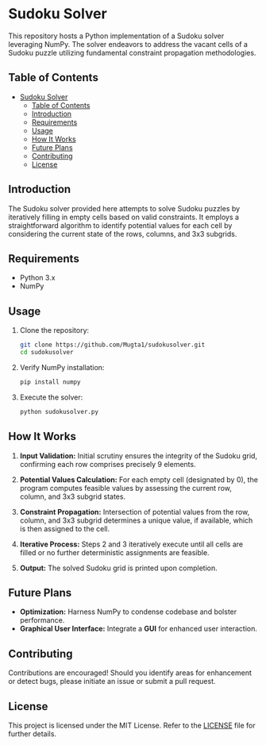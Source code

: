 # Sudoku Solver

This repository hosts a Python implementation of a Sudoku solver leveraging NumPy. The solver endeavors to address the vacant cells of a Sudoku puzzle utilizing fundamental constraint propagation methodologies.

## Table of Contents

- [Sudoku Solver](#sudoku-solver)
  - [Table of Contents](#table-of-contents)
  - [Introduction](#introduction)
  - [Requirements](#requirements)
  - [Usage](#usage)
  - [How It Works](#how-it-works)
  - [Future Plans](#future-plans)
  - [Contributing](#contributing)
  - [License](#license)

## Introduction

The Sudoku solver provided here attempts to solve Sudoku puzzles by iteratively filling in empty cells based on valid constraints. It employs a straightforward algorithm to identify potential values for each cell by considering the current state of the rows, columns, and 3x3 subgrids.

## Requirements

- Python 3.x
- NumPy

## Usage

1. Clone the repository:
   ```sh
   git clone https://github.com/Mugta1/sudokusolver.git
   cd sudokusolver
   ```

2. Verify NumPy installation:
   ```sh
   pip install numpy
   ```

3. Execute the solver:
   ```sh
   python sudokusolver.py
   ```


## How It Works

1. **Input Validation:** Initial scrutiny ensures the integrity of the Sudoku grid, confirming each row comprises precisely 9 elements.

2. **Potential Values Calculation:** For each empty cell (designated by 0), the program computes feasible values by assessing the current row, column, and 3x3 subgrid states.

3. **Constraint Propagation:** Intersection of potential values from the row, column, and 3x3 subgrid determines a unique value, if available, which is then assigned to the cell.

4. **Iterative Process:** Steps 2 and 3 iteratively execute until all cells are filled or no further deterministic assignments are feasible.

5. **Output:** The solved Sudoku grid is printed upon completion.


## Future Plans

- **Optimization:** Harness NumPy to condense codebase and bolster performance.
- **Graphical User Interface:** Integrate a **GUI** for enhanced user interaction.


## Contributing

Contributions are encouraged! Should you identify areas for enhancement or detect bugs, please initiate an issue or submit a pull request.

## License

This project is licensed under the MIT License. Refer to the [LICENSE](LICENSE) file for further details.




